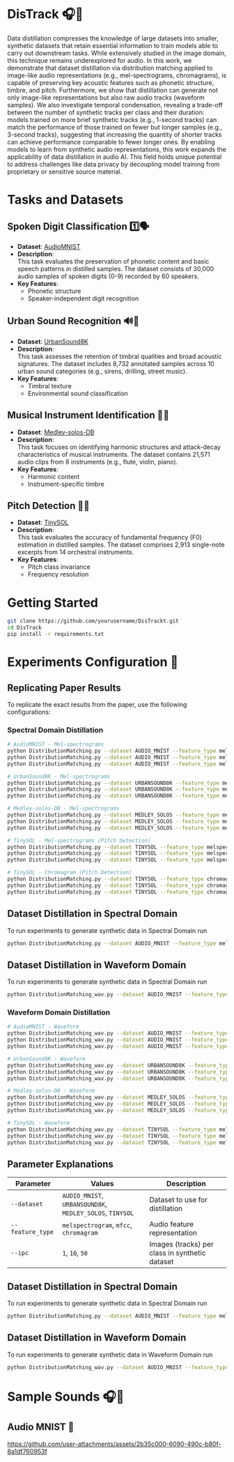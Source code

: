 # DisTrack 🎧📢
Data distillation compresses the knowledge of large datasets into smaller, synthetic datasets that retain essential information to train models able to carry out downstream tasks. While extensively studied in the image domain, this technique remains underexplored for audio. In this work, we demonstrate that dataset distillation via distribution matching applied to image-like audio representations (e.g., mel-spectrograms, chromagrams), is capable of preserving key acoustic features such as phonetic structure, timbre, and pitch. Furthermore, we show that distillation can generate not only image-like representations but also raw audio tracks (waveform samples). We also investigate temporal condensation, revealing a trade-off between the number of synthetic tracks per class and their duration: models trained on more brief synthetic tracks (e.g., 1-second tracks) can match the performance of those trained on fewer but longer samples (e.g., 3-second tracks), suggesting that increasing the quantity of shorter tracks can achieve performance comparable to fewer longer ones. By enabling models to learn from synthetic audio representations, this work expands the applicability of data distillation in audio AI. This field holds unique potential to address challenges like data privacy by decoupling model training from proprietary or sensitive source material.

# Tasks and Datasets

## **Spoken Digit Classification** 1️⃣🗣️
- **Dataset**: [AudioMNIST](https://github.com/soerenab/AudioMNIST)  
- **Description**:  
  This task evaluates the preservation of phonetic content and basic speech patterns in distilled samples. The dataset consists of 30,000 audio samples of spoken digits (0-9) recorded by 60 speakers.  
- **Key Features**:  
  - Phonetic structure  
  - Speaker-independent digit recognition  

## **Urban Sound Recognition** 🔊🚨
- **Dataset**: [UrbanSound8K](https://urbansounddataset.weebly.com/)  
- **Description**:  
  This task assesses the retention of timbral qualities and broad acoustic signatures. The dataset includes 8,732 annotated samples across 10 urban sound categories (e.g., sirens, drilling, street music).  
- **Key Features**:  
  - Timbral texture  
  - Environmental sound classification  

## **Musical Instrument Identification** 🎸🎺
- **Dataset**: [Medley-solos-DB](https://zenodo.org/record/1344103)  
- **Description**:  
  This task focuses on identifying harmonic structures and attack-decay characteristics of musical instruments. The dataset contains 21,571 audio clips from 8 instruments (e.g., flute, violin, piano).  
- **Key Features**:  
  - Harmonic content  
  - Instrument-specific timbre  

## **Pitch Detection** 🎼🎤
- **Dataset**: [TinySOL](https://zenodo.org/record/3685367)  
- **Description**:  
  This task evaluates the accuracy of fundamental frequency (F0) estimation in distilled samples. The dataset comprises 2,913 single-note excerpts from 14 orchestral instruments.  
- **Key Features**:  
  - Pitch class invariance  
  - Frequency resolution  



# Getting Started 
```bash
git clone https://github.com/yourusername/DisTrackt.git
cd DisTrack
pip install -r requirements.txt
```

# Experiments Configuration 🧪

## Replicating Paper Results

To replicate the exact results from the paper, use the following configurations:

### Spectral Domain Distillation
```bash
# AudioMNIST - Mel-spectrograms
python DistributionMatching.py --dataset AUDIO_MNIST --feature_type melspectrogram --ipc 1
python DistributionMatching.py --dataset AUDIO_MNIST --feature_type melspectrogram --ipc 10
python DistributionMatching.py --dataset AUDIO_MNIST --feature_type melspectrogram --ipc 50
```

```bash
# UrbanSound8K - Mel-spectrograms
python DistributionMatching.py --dataset URBANSOUND8K --feature_type melspectrogram --ipc 1
python DistributionMatching.py --dataset URBANSOUND8K --feature_type melspectrogram --ipc 10
python DistributionMatching.py --dataset URBANSOUND8K --feature_type melspectrogram --ipc 50
```

```bash
# Medley-solos-DB - Mel-spectrograms
python DistributionMatching.py --dataset MEDLEY_SOLOS --feature_type melspectrogram --ipc 1
python DistributionMatching.py --dataset MEDLEY_SOLOS --feature_type melspectrogram --ipc 10
python DistributionMatching.py --dataset MEDLEY_SOLOS --feature_type melspectrogram --ipc 50
```

```bash
# TinySOL - Mel-spectrograms (Pitch Detection)
python DistributionMatching.py --dataset TINYSOL --feature_type melspectrogram --ipc 1
python DistributionMatching.py --dataset TINYSOL --feature_type melspectrogram --ipc 10
python DistributionMatching.py --dataset TINYSOL --feature_type melspectrogram --ipc 50
```

```bash
# TinySOL - Chromagram (Pitch Detection)
python DistributionMatching.py --dataset TINYSOL --feature_type chromagram --ipc 1
python DistributionMatching.py --dataset TINYSOL --feature_type chromagram --ipc 10
python DistributionMatching.py --dataset TINYSOL --feature_type chromagram --ipc 50
```

## Dataset Distillation in Spectral Domain
To run experiments to generate synthetic data in Spectral Domain run
```bash
python DistributionMatching.py --dataset AUDIO_MNIST --feature_type melspectrogram --ipc 10
```

## Dataset Distillation in Waveform Domain
To run experiments to generate synthetic data in Spectral Domain run
```bash
python DistributionMatching_wav.py --dataset AUDIO_MNIST --feature_type melspectrogram --ipc 10
```

### Waveform Domain Distillation
```bash
# AudioMNIST - Waveform
python DistributionMatching_wav.py --dataset AUDIO_MNIST --feature_type melspectrogram --ipc 1
python DistributionMatching_wav.py --dataset AUDIO_MNIST --feature_type melspectrogram --ipc 10
python DistributionMatching_wav.py --dataset AUDIO_MNIST --feature_type melspectrogram --ipc 50
```

```bash
# UrbanSound8K - Waveform
python DistributionMatching_wav.py --dataset URBANSOUND8K --feature_type melspectrogram --ipc 1
python DistributionMatching_wav.py --dataset URBANSOUND8K --feature_type melspectrogram --ipc 10
python DistributionMatching_wav.py --dataset URBANSOUND8K --feature_type melspectrogram --ipc 50
```


```bash
# Medley-solos-DB - Waveform
python DistributionMatching_wav.py --dataset MEDLEY_SOLOS --feature_type melspectrogram --ipc 1
python DistributionMatching_wav.py --dataset MEDLEY_SOLOS --feature_type melspectrogram --ipc 10
python DistributionMatching_wav.py --dataset MEDLEY_SOLOS --feature_type melspectrogram --ipc 50
```

```bash
# TinySOL - Waveform
python DistributionMatching_wav.py --dataset TINYSOL --feature_type melspectrogram --ipc 1
python DistributionMatching_wav.py --dataset TINYSOL --feature_type melspectrogram --ipc 10
python DistributionMatching_wav.py --dataset TINYSOL --feature_type melspectrogram --ipc 50
```

## Parameter Explanations

| Parameter | Values | Description |
|-----------|---------|-------------|
| `--dataset` | `AUDIO_MNIST`, `URBANSOUND8K`,  `MEDLEY_SOLOS`, `TINYSOL` | Dataset to use for distillation |
| `--feature_type` | `melspectrogram`, `mfcc`, `chromagram` | Audio feature representation |
| `--ipc` | `1`, `10`, `50` | Images (tracks) per class in synthetic dataset |

## Dataset Distillation in Spectral Domain
To run experiments to generate synthetic data in Spectral Domain run

```bash
python DistributionMatching.py --dataset AUDIO_MNIST --feature_type melspectrogram --ipc 10
```

## Dataset Distillation in Waveform Domain
To run experiments to generate synthetic data in Waveform Domain run
```bash
python DistributionMatching_wav.py --dataset AUDIO_MNIST --feature_type melspectrogram --ipc 10
```


# Sample Sounds 🎧📢

## Audio MNIST  🔢
https://github.com/user-attachments/assets/2b35c000-6090-490c-b80f-8a1df760953f
